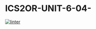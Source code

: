 # ICS2OR-UNIT-6-04-
[![linter](https://github.com/aryan-torfehnejad/ICS2OR-UNIT-6-04-/workflows/linter/badge.svg)](https://github.com/marketplace/actions/super-linter)  
